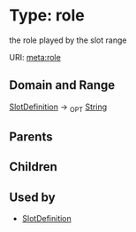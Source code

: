
# Type: role


the role played by the slot range

URI: [meta:role](https://w3id.org/biolink/biolinkml/meta/role)


## Domain and Range

[SlotDefinition](SlotDefinition.md) ->  <sub>OPT</sub> [String](types/String.md)

## Parents


## Children


## Used by

 * [SlotDefinition](SlotDefinition.md)
